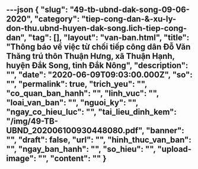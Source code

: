 ---json
{
    "slug": "49-tb-ubnd-dak-song-09-06-2020",
    "category": "tiep-cong-dan-&-xu-ly-don-thu.ubnd-huyen-dak-song.lich-tiep-cong-dan",
    "tag": [],
    "layout": "van-ban.html",
    "title": "Thông báo về việc từ chối tiếp công dân Đỗ Văn Thăng trú thôn Thuận Hưng, xã Thuận Hạnh, huyện Đắk Song, tỉnh Đắk Nông",
    "description": "",
    "date": "2020-06-09T09:03:00.000Z",
    "so": "",
    "permalink": true,
    "trich_yeu": "",
    "co_quan_ban_hanh": "",
    "linh_vuc": "",
    "loai_van_ban": "",
    "nguoi_ky": "",
    "ngay_co_hieu_luc": "",
    "tai_lieu_dinh_kem": "/img/49-TB-UBND_202006100930448080.pdf",
    "banner": "",
    "draft": false,
    "url": "",
    "hinh_thuc_van_ban": "",
    "ngay_ban_hanh": "",
    "so_hieu": "",
    "upload-image": "",
    "__content__": ""
}
---
